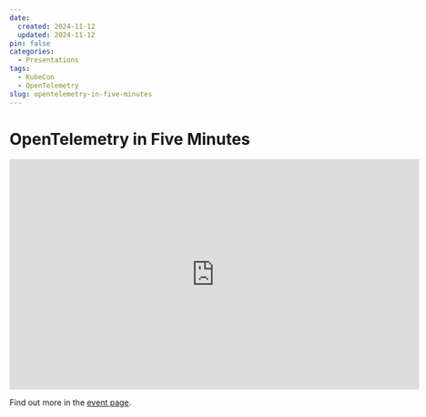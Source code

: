 ```yaml
---
date:
  created: 2024-11-12
  updated: 2024-11-12
pin: false
categories:
  - Presentations
tags:
  - KubeCon
  - OpenTelemetry
slug: opentelemetry-in-five-minutes
---
```


# OpenTelemetry in Five Minutes

<iframe width="720" height="405" src="https://www.youtube.com/embed/l8xiNOCIdLY" title="OpenTelemetry: OpenTelemetry in Five Minutes | Project Lightning Talk" frameborder="0" allow="accelerometer; autoplay; clipboard-write; encrypted-media; gyroscope; picture-in-picture; web-share" referrerpolicy="strict-origin-when-cross-origin" allowfullscreen></iframe>

Find out more in the [event page](https://kccncna2024.sched.com/event/1iW8Y/opentelemetry-opentelemetry-in-five-minutes-project-lightning-talk).